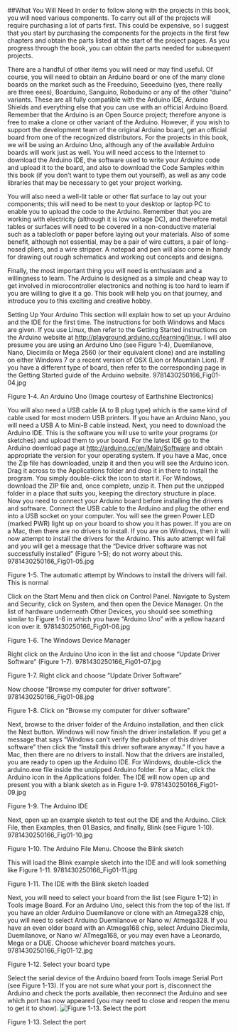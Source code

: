 ##What You Will Need
In order to follow along with the projects in this book, you will need various components. To carry out all of the projects will require purchasing a lot of parts first. This could be expensive, so I suggest that you start by purchasing the components for the projects in the first few chapters and obtain the parts listed at the start of the project pages. As you progress through the book, you can obtain the parts needed for subsequent projects.

There are a handful of other items you will need or may find useful. Of course, you will need to obtain an Arduino board or one of the many clone boards on the market such as the Freeduino, Seeeduino (yes, there really are three eees), Boarduino, Sanguino, Roboduino or any of the other “duino” variants. These are all fully compatible with the Arduino IDE, Arduino Shields and everything else that you can use with an official Arduino Board. Remember that the Arduino is an Open Source project; therefore anyone is free to make a clone or other variant of the Arduino. However, if you wish to support the development team of the original Arduino board, get an official board from one of the recognized distributors. For the projects in this book, we will be using an Arduino Uno, although any of the available Arduino boards will work just as well.
You will need access to the Internet to download the Arduino IDE, the software used to write your Arduino code and upload it to the board, and also to download the Code Samples within this book (if you don’t want to type them out yourself), as well as any code libraries that may be necessary to get your project working.

You will also need a well-lit table or other flat surface to lay out your components; this will need to be next to your desktop or laptop PC to enable you to upload the code to the Arduino. Remember that you are working with electricity (although it is low voltage DC), and therefore metal tables or surfaces will need to be covered in a non-conductive material such as a tablecloth or paper before laying out your materials. Also of some benefit, although not essential, may be a pair of wire cutters, a pair of long-nosed pliers, and a wire stripper. A notepad and pen will also come in handy for drawing out rough schematics and working out concepts and designs.

Finally, the most important thing you will need is enthusiasm and a willingness to learn. The Arduino is designed as a simple and cheap way to get involved in microcontroller electronics and nothing is too hard to learn if you are willing to give it a go. This book will help you on that journey, and introduce you to this exciting and creative hobby.


Setting Up Your Arduino
This section will explain how to set up your Arduino and the IDE for the first time. The instructions for both Windows and Macs are given. If you use Linux, then refer to the Getting Started instructions on the Arduino website at http://playground.arduino.cc/learning/linux. I will also presume you are using an Arduino Uno (see Figure 1-4), Duemilanove, Nano, Diecimila or Mega 2560 (or their equivalent clone) and are installing on either Windows 7 or a recent version of OSX (Lion or Mountain Lion). If you have a different type of board, then refer to the corresponding page in the Getting Started guide of the Arduino website.
9781430250166_Fig01-04.jpg

Figure 1-4. An Arduino Uno (Image courtesy of Earthshine Electronics)

You will also need a USB cable (A to B plug type) which is the same kind of cable used for most modern USB printers. If you have an Arduino Nano, you will need a USB A to Mini-B cable instead.
Next, you need to download the Arduino IDE. This is the software you will use to write your programs (or sketches) and upload them to your board. For the latest IDE go to the Arduino download page at http://arduino.cc/en/Main/Software and obtain appropriate the version for your operating system.
If you have a Mac, once the Zip file has downloaded, unzip it and then you will see the Arduino icon. Drag it across to the Applications folder and drop it in there to install the program. You simply double-click the icon to start it. For Windows, download the ZIP file and, once complete, unzip it. Then put the unzipped folder in a place that suits you, keeping the directory structure in place.
Now you need to connect your Arduino board before installing the drivers and software. Connect the USB cable to the Arduino and plug the other end into a USB socket on your computer. You will see the green Power LED (marked PWR) light up on your board to show you it has power. If you are on a Mac, then there are no drivers to install. If you are on Windows, then it will now attempt to install the drivers for the Arduino. This auto attempt will fail and you will get a message that the “Device driver software was not successfully installed” (Figure 1-5); do not worry about this.
9781430250166_Fig01-05.jpg

Figure 1-5. The automatic attempt by Windows to install the drivers will fail. This is normal

Click on the Start Menu and then click on Control Panel. Navigate to System and Security, click on System, and then open the Device Manager. On the list of hardware underneath Other Devices, you should see something similar to Figure 1-6 in which you have “Arduino Uno” with a yellow hazard icon over it.
9781430250166_Fig01-06.jpg

Figure 1-6. The Windows Device Manager

Right click on the Arduino Uno icon in the list and choose “Update Driver Software” (Figure 1-7).
9781430250166_Fig01-07.jpg

Figure 1-7. Right click and choose ”Update Driver Software”

Now choose “Browse my computer for driver software”.
9781430250166_Fig01-08.jpg

Figure 1-8. Click on “Browse my computer for driver software”

Next, browse to the driver folder of the Arduino installation, and then click the Next button. Windows will now finish the driver installation. If you get a message that says “Windows can’t verify the publisher of this driver software” then click the “Install this driver software anyway.” If you have a Mac, then there are no drivers to install.
Now that the drivers are installed, you are ready to open up the Arduino IDE. For Windows, double-click the arduino.exe file inside the unzipped Arduino folder. For a Mac, click the Arduino icon in the Applications folder. The IDE will now open up and present you with a blank sketch as in Figure 1-9.
9781430250166_Fig01-09.jpg

Figure 1-9. The Arduino IDE

Next, open up an example sketch to test out the IDE and the Arduino. Click File, then Examples, then 01.Basics, and finally, Blink (see Figure 1-10).
9781430250166_Fig01-10.jpg

Figure 1-10. The Arduino File Menu. Choose the Blink sketch

This will load the Blink example sketch into the IDE and will look something like Figure 1-11.
9781430250166_Fig01-11.jpg

Figure 1-11. The IDE with the Blink sketch loaded

Next, you will need to select your board from the list (see Figure 1-12) in Tools image Board. For an Arduino Uno, select this from the top of the list. If you have an older Arduino Duemilanove or clone with an Atmega328 chip, you will need to select Arduino Duemilanove or Nano w/ Atmega328. If you have an even older board with an Atmega168 chip, select Arduino Diecimila, Duemilanove, or Nano w/ ATmega168, or you may even have a Leonardo, Mega or a DUE. Choose whichever board matches yours.
9781430250166_Fig01-12.jpg

Figure 1-12. Select your board type

Select the serial device of the Arduino board from Tools image Serial Port (see Figure 1-13). If you are not sure what your port is, disconnect the Arduino and check the ports available, then reconnect the Arduino and see which port has now appeared (you may need to close and reopen the menu to get it to show).
![Figure 1-13. Select the port](http://techbus.safaribooksonline.com/getfile?item=MnI0czNhNjc1czZhZDAvaThnL2Mxczl0L3BtZTEwMHMwMTJnXzExMGZlZTVpYTRzN3QzOThpbS9nLzY2My1nMWpwLg--)

Figure 1-13. Select the port
